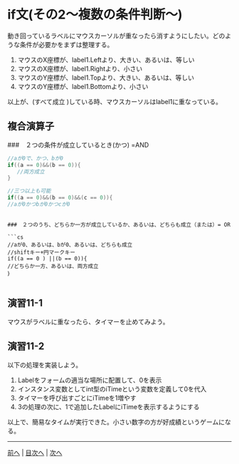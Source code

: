 # if文(その2～複数の条件判断～)
動き回っているラベルにマウスカーソルが重なったら消すようにしたい。どのような条件が必要かをまずは整理する。

1. マウスのX座標が、label1.Leftより、大きい、あるいは、等しい
2. マウスのX座標が、label1.Rightより、小さい
3. マウスのY座標が、label1.Topより、大きい、あるいは、等しい
4. マウスのY座標が、label1.Bottomより、小さい

以上が、(すべて成立 )している時、マウスカーソルはlabel1に重なっている。

## 複合演算子

###　２つの条件が成立しているとき(かつ) =AND

```cs
//aが0で、かつ、bが0
if((a == 0)&&(b == 0)){
   //両方成立
}

//三つ以上も可能
if((a == 0)&&(b == 0)&&(c == 0)){
//aが0かつbが0かつcが0
```
```

###　２つのうち、どちらか一方が成立しているか、あるいは、どちらも成立（または）= OR

```cs
//aが0、あるいは、bが0、あるいは、どちらも成立
//shiftキー+円マークキー
if((a == 0 ) ||(b == 0)){
//どちらか一方、あるいは、両方成立
｝


```

## 演習11-1
マウスがラベルに重なったら、タイマーを止めてみよう。

## 演習11-2
以下の処理を実装しよう。

1.	Labelをフォームの適当な場所に配置して、0を表示
2.	インスタンス変数としてint型のiTimeという変数を定義して0を代入
3.	タイマーを呼び出すごとにiTimeを1増やす
4.	3の処理の次に、1で追加したLabelにiTimeを表示するようにする

以上で、簡易なタイムが実行できた。小さい数字の方が好成績というゲームになる。

---

[前へ](10.md) | [目次へ](README.md#%E7%9B%AE%E6%AC%A1) | [次へ](12.md)
